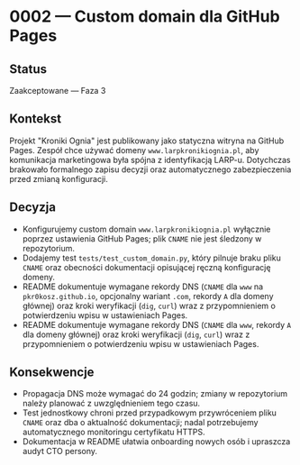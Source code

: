 # 0002 — Custom domain dla GitHub Pages

## Status
Zaakceptowane — Faza 3

## Kontekst
Projekt "Kroniki Ognia" jest publikowany jako statyczna witryna na GitHub Pages. Zespół chce używać domeny `www.larpkronikiognia.pl`, aby komunikacja marketingowa była spójna z identyfikacją LARP-u. Dotychczas brakowało formalnego zapisu decyzji oraz automatycznego zabezpieczenia przed zmianą konfiguracji.

## Decyzja
- Konfigurujemy custom domain `www.larpkronikiognia.pl` wyłącznie poprzez ustawienia GitHub Pages; plik `CNAME` nie jest śledzony w repozytorium.
- Dodajemy test `tests/test_custom_domain.py`, który pilnuje braku pliku `CNAME` oraz obecności dokumentacji opisującej ręczną konfigurację domeny.
- README dokumentuje wymagane rekordy DNS (`CNAME` dla `www` na `pkr0kosz.github.io`, opcjonalny wariant `.com`, rekordy `A` dla domeny głównej) oraz kroki weryfikacji (`dig`, `curl`) wraz z przypomnieniem o potwierdzeniu wpisu w ustawieniach Pages.
- README dokumentuje wymagane rekordy DNS (`CNAME` dla `www`, rekordy `A` dla domeny głównej) oraz kroki weryfikacji (`dig`, `curl`) wraz z przypomnieniem o potwierdzeniu wpisu w ustawieniach Pages.

## Konsekwencje
- Propagacja DNS może wymagać do 24 godzin; zmiany w repozytorium należy planować z uwzględnieniem tego czasu.
- Test jednostkowy chroni przed przypadkowym przywróceniem pliku `CNAME` oraz dba o aktualność dokumentacji; nadal potrzebujemy automatycznego monitoringu certyfikatu HTTPS.
- Dokumentacja w README ułatwia onboarding nowych osób i upraszcza audyt CTO persony.
